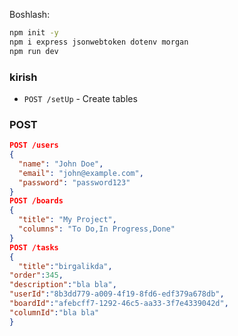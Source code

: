 

Boshlash:
```bash
npm init -y 
npm i express jsonwebtoken dotenv morgan
npm run dev
```

### kirish
- `POST /setUp` - Create tables

### POST
```json
POST /users
{
  "name": "John Doe",
  "email": "john@example.com",
  "password": "password123"
}
POST /boards
{
  "title": "My Project",
  "columns": "To Do,In Progress,Done"
}
POST /tasks
{
  "title":"birgalikda",
"order":345,
"description":"bla bla",
"userId":"8b3dd779-a009-4f19-8fd6-edf379a678db",
"boardId":"afebcff7-1292-46c5-aa33-3f7e4339042d",
"columnId":"bla bla"
}
```


